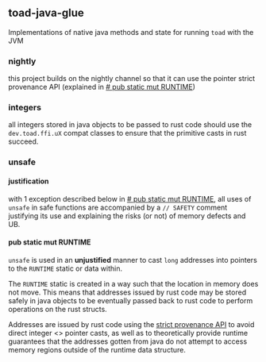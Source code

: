 ## toad-java-glue
Implementations of native java methods and state for
running `toad` with the JVM

### nightly
this project builds on the nightly channel so that it can
use the pointer strict provenance API (explained in [# pub static mut RUNTIME](#pub-static-mut-runtime))

### integers
all integers stored in java objects to be passed to rust code
should use the `dev.toad.ffi.uX` compat classes to ensure
that the primitive casts in rust succeed.

### unsafe
#### justification
with 1 exception described below in [# pub static mut RUNTIME](#pub-static-mut-runtime),
all uses of `unsafe` in safe functions are accompanied
by a `// SAFETY` comment justifying its use and explaining
the risks (or not) of memory defects and UB.

#### pub static mut RUNTIME
`unsafe` is used in an **unjustified** manner to cast `long` addresses
into pointers to the `RUNTIME` static or data within.

The `RUNTIME` static is created in a way such that the location in
memory does not move. This means that addresses issued by rust code
may be stored safely in java objects to be eventually passed back to
rust code to perform operations on the rust structs.

Addresses are issued by rust code using the [strict provenance API](https://doc.rust-lang.org/nightly/std/ptr/index.html#strict-provenance)
to avoid direct integer <> pointer casts, as well as to theoretically
provide runtime guarantees that the addresses gotten from java do not
attempt to access memory regions outside of the runtime data structure.
